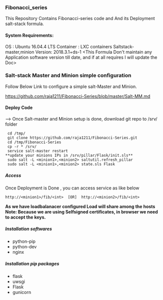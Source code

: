 ### Fibonacci_series

This Repository Contains Fibonacci-series code and And its Deployment salt-stack formula.

#### System Requirements:


OS  :  Ubuntu 16.04.4 LTS
Container : LXC containers
Saltstack-master,minion Version:  2018.3.1+ds-1
<This Formula Don't maintain any Application software version till date,  and if at all requires I will update the Doc>

### Salt-stack Master and Minion simple configuration

Follow Below Link to configure a simple salt-Master and Minion.

https://github.com/raja1211/Fibonacci-Series/blob/master/Salt-MM.md

#### Deploy Code
--> Once Salt-master and Minion setup is done, download git repo to /srv/ folder
```
 cd /tmp/
 git clone https://github.com/raja1211/Fibonacci-Series.git
 cd /tmp/Fibonacci-Series
 cp -r * /srv/
 service salt-master restart
**update your minions IPs in /srv/pillar/Flask/init.sls**
 sudo salt -L <minion1>,<minion2> saltutil.refresh_pillar
 sudo salt -L <minion1>,<minion2> state.sls Flask
```
##### Access
Once Deployment is Done , you can access service as like below

``` http://<minion1>/fib/<int>  [OR]  http://<minion2>/fib/<int> ```
   
**As we have loadbalanacer configured Load will share among the hosts**
**Note: Because we are using Selfsigned certificates, in browser we need to accept the keys.**

##### Installation softwares
   - python-pip
   - python-dev
   - nginx
   
##### Installation pip packages
  - flask
  - uwsgi
  - Flask
  - gunicorn

